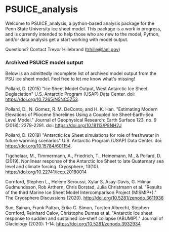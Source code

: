 # PSUICE_analysis
Welcome to PSUICE_analysis, a python-based analysis package for the Penn State University ice sheet model. This package is a work in progress, and is currently intended to help those who are new to the model, Python, and/or data analysis get a start working with model output.

Questions? Contact Trevor Hillebrand (trhille@lanl.gov)

### Archived PSUICE model output
Below is an admittedly incomplete list of archived model output from the PSU ice sheet model. Feel free to let me know what's missing!

Pollard, D. (2015) "Ice Sheet Model Output, West Antarctic Ice Sheet Deglaciation" U.S. Antarctic Program (USAP) Data Center. doi: https://doi.org/10.7265/N5NC5Z53. 

Pollard, D., N. Gomez, R. M. DeConto, and H. K. Han. "Estimating Modern Elevations of Pliocene Shorelines Using a Coupled Ice Sheet‐Earth‐Sea Level Model." Journal of Geophysical Research: Earth Surface 123, no. 9 (2018): 2279-2291. doi: https://doi.org/10.18113/P8NH2J
       
Pollard, D. (2019) "Antarctic Ice Sheet simulations for role of freshwater in future warming scenarios" U.S. Antarctic Program (USAP) Data Center. doi: https://doi.org/10.15784/601154. 

Tigchelaar, M., Timmermann, A., Friedrich, T., Heinemann, M., & Pollard, D. (2019). Nonlinear response of the Antarctic Ice Sheet to late Quaternary sea level and climate forcing. Cryosphere, 13(10). https://doi.org/10.22741/iccp.20180014

Cornford, Stephen L., Helene Seroussi, Xylar S. Asay-Davis, G. Hilmar Gudmundsson, Rob Arthern, Chris Borstad, Julia Christmann et al. "Results of the third Marine Ice Sheet Model Intercomparison Project (MISMIP+)." The Cryosphere Discussions (2020). http://doi.org/10.5281/zenodo.3611936

Sun, Sainan, Frank Pattyn, Erika G. Simon, Torsten Albrecht, Stephen Cornford, Reinhard Calov, Christophe Dumas et al. "Antarctic ice sheet response to sudden and sustained ice-shelf collapse (ABUMIP)." Journal of Glaciology (2020): 1-14. https://doi.org/10.5281/zenodo.3932934
